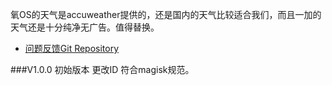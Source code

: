 氧OS的天气是accuweather提供的，还是国内的天气比较适合我们，而且一加的天气还是十分纯净无广告。值得替换。




* [问题反馈Git Repository](https://github.com/Magisk-Modules-Repo/OnePlusOxygenOSBACKChinaWeather/issues/new)


###V1.0.0 初始版本 更改ID 符合magisk规范。
